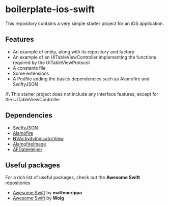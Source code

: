 # boilerplate-ios-swift
This repository contains a very simple starter project for an iOS application.
## Features
- An example of entity, along with its repository and factory
- An example of an UITableViewController implementing the functions required by the UITableViewProtocol
- A constants file
- Some extensions
- A Podfile adding the basics dependencies such as Alamofire and SwiftyJSON

/!\ This starter project does not include any interface features, except for the UITableViewController

## Dependencies
- [SwiftyJSON](https://github.com/SwiftyJSON/SwiftyJSON)
- [Alamofire](https://github.com/Alamofire/Alamofire)
- [NVActivityIndicatorView](https://github.com/ninjaprox/NVActivityIndicatorView)
- [AlamofireImage](https://github.com/Alamofire/AlamofireImage)
- [AFDateHelper](https://github.com/melvitax/DateHelper)

## Useful packages
For a rich list of useful packages, check out the __Awesome Swift__ repositories
- [Awesome Swift](https://github.com/matteocrippa/awesome-swift) by __matteocrippa__
- [Awesome Swift](https://github.com/Wolg/awesome-swift) by __Wolg__

